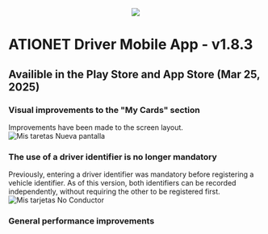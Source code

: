 <p align="center">
  <img src="https://github.com/Ationet/ationetdocs/raw/master/Content/Images/ATIOnetLogo_250x70.png" />
</p>

# ATIONET Driver Mobile App - v1.8.3

## Availible in the Play Store and App Store (Mar 25, 2025)

### Visual improvements to the "My Cards" section
Improvements have been made to the screen layout.
![Mis taretas Nueva pantalla](https://github.com/user-attachments/assets/11c19de7-1018-4e02-b748-7d8cca60c080)

### The use of a driver identifier is no longer mandatory
Previously, entering a driver identifier was mandatory before registering a vehicle identifier. As of this version, both identifiers can be recorded independently, without requiring the other to be registered first.
![Mis tarjetas No Conductor](https://github.com/user-attachments/assets/a95cb854-c289-4bcc-b067-d5e949c80495)

### General performance improvements
